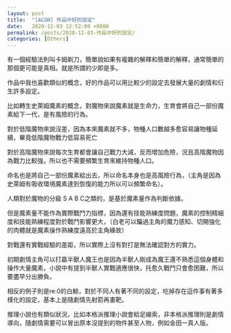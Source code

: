 ```yaml
---
layout: post
title:  "[ACGN] 作品中好的設定"
date:   2020-12-03 12:52:09 +0800
permalink: /posts/2020-12-03-作品中好的設定/
categories: [Others]
---
```



有一個經驗法則叫卡姆剃刀，簡單說如果有複雜的解釋和簡單的解釋，通常簡單的那個更可能是真相。就是所謂的少即是多。

作品中我也喜歡類似的概念，好的作品可以用比較少的設定去發展大量的劇情和衍生許多設定。

比如轉生史萊姆魔素的概念，對魔物來說魔素就是生命力，生育會將自己一部份魔素給下一代，是有風險的行為。

對於低階魔物來說沒差，因為本來魔素就不多，物種人口數越多愈容易讓物種延續，畢竟低階魔物戰力低容易死亡

對於高階魔物來說每次生育都會讓自己戰力大減，反而增加危險，況且高階魔物因為戰力比較強，所以也不需要頻繁生育來維持物種人口。

命名也是將自己一部份魔素給出去，所以命名本身也是高風險行為，（主角是因為史萊姆有吸收環境魔素達到恢復的能力所以可以頻繁命名）。

 人類對於魔物的分級 S A B C之類的，是基於魔素量作為判斷依據。

但是魔素量不能作為實際戰鬥力指標，因為還有技能熟練度問題，魔素的控制精細度和技能熟練程度對於戰鬥影響更大，（白老可以騙過主角的魔力感知、切開強化的肉體就是魔素操作熟練度遠高於主角緣故）

對戰還有實戰經驗的差距，所以實際上沒有對打是無法確認對方的實力。

初期劇情主角可以打贏半獸人魔王也是因為半獸人剛成為魔王還不熟悉這個身體和操作大量魔素，小說中有提到半獸人實戰適應很快，托愈久戰鬥只會愈困難，所以要盡早分出勝負。



相反的例子則是re:0的白鯨，對於不同人有著不同的設定，吃掉存在這件事有著多樣化的設定，基本上是隨劇情先射箭再畫靶。

推理小說也有類似狀況，比如本格派推理小說會給足線索，非本格派推理則是劇情導向，隨劇情需要可以冒出原本沒提到的物件甚至人物，例如金田一真人版。
